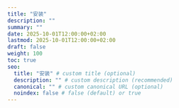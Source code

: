 ```yaml
---
title: "安装"
description: ""
summary: ""
date: 2025-10-01T12:00:00+02:00
lastmod: 2025-10-01T12:00:00+02:00
draft: false
weight: 100
toc: true
seo:
  title: "安装" # custom title (optional)
  description: "" # custom description (recommended)
  canonical: "" # custom canonical URL (optional)
  noindex: false # false (default) or true
---
```

